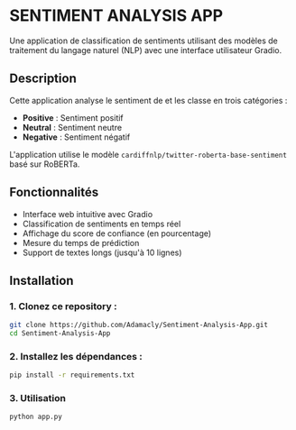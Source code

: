 # SENTIMENT ANALYSIS APP

Une application de classification de sentiments utilisant des modèles de traitement du langage naturel (NLP) avec une interface utilisateur Gradio.

## Description

Cette application analyse le sentiment de et les classe en trois catégories :
- **Positive** : Sentiment positif
- **Neutral** : Sentiment neutre  
- **Negative** : Sentiment négatif

L'application utilise le modèle `cardiffnlp/twitter-roberta-base-sentiment` basé sur RoBERTa.

## Fonctionnalités

- Interface web intuitive avec Gradio
- Classification de sentiments en temps réel
- Affichage du score de confiance (en pourcentage)
- Mesure du temps de prédiction
- Support de textes longs (jusqu'à 10 lignes)

## Installation

### 1. Clonez ce repository :
```bash
git clone https://github.com/Adamacly/Sentiment-Analysis-App.git
cd Sentiment-Analysis-App
```

### 2. Installez les dépendances :

```bash
pip install -r requirements.txt
```

### 3. Utilisation
```bash
python app.py
```